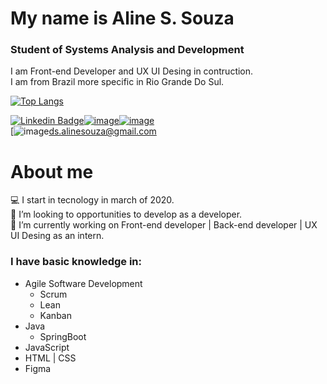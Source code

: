 
# My name is Aline S. Souza 
### Student of  Systems Analysis and Development 

I am Front-end Developer and UX UI Desing in contruction.  
I am from Brazil more specific in Rio Grande Do Sul.  

[![Top Langs](https://github-readme-stats.vercel.app/api/top-langs/?username=soualine&layout=compact)](https://github.com/anuraghazra/github-readme-stats)

[![Linkedin Badge](https://img.shields.io/badge/LinkedIn-0077B5?style=for-the-badge&logo=linkedin&logoColor=white)](https://www.linkedin.com/in/aline-s-souza/)[![image](https://img.shields.io/badge/GitHub-100000?style=for-the-badge&logo=github&logoColor=white)](https://github.com/SouAline)[![image](https://img.shields.io/badge/Discord-7289DA?style=for-the-badge&logo=discord&logoColor=white)](https://discord.com/channels/AllySouza#7125)   
[![image](https://img.shields.io/badge/Gmail-D14836?style=for-the-badge&logo=gmail&logoColor=white)ds.alinesouza@gmail.com

# About me

💻 I start in tecnology in march of 2020.  
👯 I’m looking to opportunities to develop as a developer.  
🔭 I’m currently working on Front-end developer | Back-end developer | UX UI Desing as an intern.   

### I have basic knowledge in:
- Agile Software Development
   - Scrum
   - Lean
   - Kanban
- Java 
   - SpringBoot
- JavaScript 
- HTML | CSS
- Figma  
